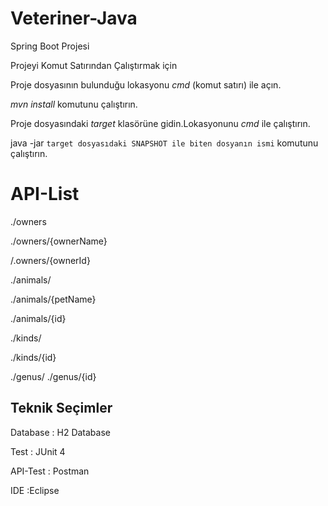 # Veteriner-Java

Spring Boot Projesi

Projeyi Komut Satırından Çalıştırmak için

Proje dosyasının bulunduğu lokasyonu *cmd* (komut satırı) ile açın.

*mvn install* komutunu çalıştırın.

Proje dosyasındaki *target* klasörüne gidin.Lokasyonunu *cmd* ile çalıştırın.

java -jar  `target dosyasıdaki SNAPSHOT ile biten dosyanın ismi` komutunu çalıştırın.


# API-List

./owners

./owners/{ownerName}

/.owners/{ownerId}


./animals/

./animals/{petName}

./animals/{id}


./kinds/

./kinds/{id}


./genus/
./genus/{id}



## Teknik Seçimler

Database : H2 Database 

Test : JUnit 4

API-Test : Postman

IDE :Eclipse 

